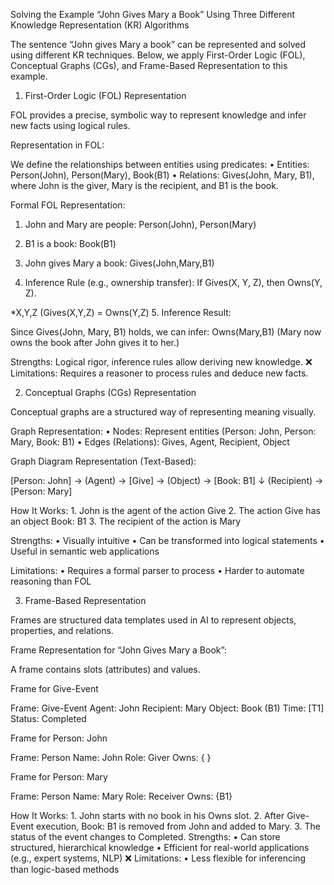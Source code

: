Solving the Example “John Gives Mary a Book” Using Three Different Knowledge Representation (KR) Algorithms

The sentence “John gives Mary a book” can be represented and solved using different KR techniques. Below, we apply First-Order Logic (FOL), Conceptual Graphs (CGs), and Frame-Based Representation to this example.

1. First-Order Logic (FOL) Representation

FOL provides a precise, symbolic way to represent knowledge and infer new facts using logical rules.

Representation in FOL:

We define the relationships between entities using predicates:
	•	Entities: Person(John), Person(Mary), Book(B1)
	•	Relations: Gives(John, Mary, B1), where John is the giver, Mary is the recipient, and B1 is the book.

Formal FOL Representation:
1.	John and Mary are people:
Person(John), Person(Mary)
2.	B1 is a book:
Book(B1)

3.	John gives Mary a book:
Gives(John,Mary,B1)

4.	Inference Rule (e.g., ownership transfer):
If Gives(X, Y, Z), then Owns(Y, Z).

*X,Y,Z (Gives(X,Y,Z) = Owns(Y,Z)
5.	Inference Result:

Since Gives(John, Mary, B1) holds, we can infer:
Owns(Mary,B1)
(Mary now owns the book after John gives it to her.)

Strengths: Logical rigor, inference rules allow deriving new knowledge.
❌ Limitations: Requires a reasoner to process rules and deduce new facts.

2. Conceptual Graphs (CGs) Representation

Conceptual graphs are a structured way of representing meaning visually.

Graph Representation:
	•	Nodes: Represent entities (Person: John, Person: Mary, Book: B1)
	•	Edges (Relations): Gives, Agent, Recipient, Object

Graph Diagram Representation (Text-Based):

[Person: John] → (Agent) → [Give] → (Object) → [Book: B1]
                           ↓ 
                        (Recipient) → [Person: Mary]

How It Works:
	1.	John is the agent of the action Give
	2.	The action Give has an object Book: B1
	3.	The recipient of the action is Mary

 Strengths:
	•	Visually intuitive
	•	Can be transformed into logical statements
	•	Useful in semantic web applications

 Limitations:
	•	Requires a formal parser to process
	•	Harder to automate reasoning than FOL

3. Frame-Based Representation

Frames are structured data templates used in AI to represent objects, properties, and relations.

Frame Representation for “John Gives Mary a Book”:

A frame contains slots (attributes) and values.

Frame for Give-Event

Frame: Give-Event
  Agent: John
  Recipient: Mary
  Object: Book (B1)
  Time: [T1]
  Status: Completed

Frame for Person: John

Frame: Person
  Name: John
  Role: Giver
  Owns: { }

Frame for Person: Mary

Frame: Person
  Name: Mary
  Role: Receiver
  Owns: {B1}

How It Works:
	1.	John starts with no book in his Owns slot.
	2.	After Give-Event execution, Book: B1 is removed from John and added to Mary.
	3.	The status of the event changes to Completed.
 Strengths:
	•	Can store structured, hierarchical knowledge
	•	Efficient for real-world applications (e.g., expert systems, NLP)
❌ Limitations:
	•	Less flexible for inferencing than logic-based methods
